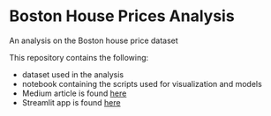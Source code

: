 # Boston House Prices Analysis
An analysis on the Boston house price dataset

This repository contains the following:
- dataset used in the analysis
- notebook containing the scripts used for visualization and models
- Medium article is found [here](https://imjbmkz.medium.com/analyzing-boston-housing-dataset-2c7928f2a87f)
- Streamlit app is found [here](https://share.streamlit.io/imjbmkz/boston_house_price_analysis/main/main.py)
